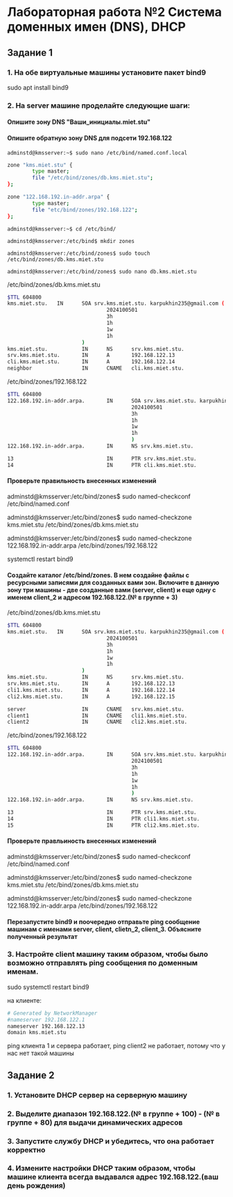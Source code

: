# Лабораторная работа №2 Система доменных имен (DNS), DHCP

## Задание 1

### 1. На обе виртуальные машины установите пакет bind9

sudo apt install bind9

### 2. На server машине проделайте следующие шаги:

#### Опишите зону DNS "Ваши_инициалы.miet.stu"

#### Опишите обратную зону DNS для подсети 192.168.122


`adminstd@kmsserver:~$ sudo nano /etc/bind/named.conf.local`

```bash 
zone "kms.miet.stu" {
        type master;
        file "/etc/bind/zones/db.kms.miet.stu";
};

zone "122.168.192.in-addr.arpa" {
        type master;
        file "etc/bind/zones/192.168.122";
};
```

`adminstd@kmsserver:~$ cd /etc/bind/`

`adminstd@kmsserver:/etc/bind$ mkdir zones`

`adminstd@kmsserver:/etc/bind/zones$ sudo touch /etc/bind/zones/db.kms.miet.stu`

`adminstd@kmsserver:/etc/bind/zones$ sudo nano db.kms.miet.stu`

/etc/bind/zones/db.kms.miet.stu

```bash
$TTL 604800
kms.miet.stu.   IN      SOA srv.kms.miet.stu. karpukhin235@gmail.com (
                                2024100501
                                3h
                                1h
                                1w
                                1h
                        )
kms.miet.stu.           IN      NS      srv.kms.miet.stu.
srv.kms.miet.stu.       IN      A       192.168.122.13
cli.kms.miet.stu.       IN      A       192.168.122.14
neighbor                IN      CNAME   cli.kms.miet.stu.
```


/etc/bind/zones/192.168.122

```bash
$TTL 604800
122.168.192.in-addr.arpa.       IN      SOA srv.kms.miet.stu. karpukhin235@gmail.com (
                                        2024100501
                                        3h
                                        1h
                                        1w
                                        1h
                                        ) 
122.168.192.in-addr.arpa.       IN      NS srv.kms.miet.stu.

13                              IN      PTR srv.kms.miet.stu.
14                              IN      PTR cli.kms.miet.stu.
```

#### Проверьте правильность внесенных изменений

adminstd@kmsserver:/etc/bind/zones$ sudo named-checkconf /etc/bind/named.conf

adminstd@kmsserver:/etc/bind/zones$ sudo named-checkzone kms.miet.stu /etc/bind/zones/db.kms.miet.stu

adminstd@kmsserver:/etc/bind/zones$ sudo named-checkzone 122.168.192.in-addr.arpa /etc/bind/zones/192.168.122

systemctl restart bind9

#### Создайте каталог /etc/bind/zones. В нем создайне файлы с ресурсными записями для созданных вами зон. Включите в данную зону три машины - две созданные вами (server, client) и еще одну с именем client_2 и адресом  192.168.122.(№ в группе + 3)

/etc/bind/zones/db.kms.miet.stu
```bash
$TTL 604800
kms.miet.stu.   IN      SOA srv.kms.miet.stu. karpukhin235@gmail.com (
                                2024100501
                                3h
                                1h
                                1w
                                1h
                        )
kms.miet.stu.           IN      NS      srv.kms.miet.stu.
srv.kms.miet.stu.       IN      A       192.168.122.13
cli1.kms.miet.stu.      IN      A       192.168.122.14
cli2.kms.miet.stu.      IN      A       192.168.122.15

server                  IN      CNAME   srv.kms.miet.stu.
client1                 IN      CNAME   cli1.kms.miet.stu.
client2                 IN      CNAME   cli2.kms.miet.stu.
```

/etc/bind/zones/192.168.122
```bash
$TTL 604800
122.168.192.in-addr.arpa.       IN      SOA srv.kms.miet.stu. karpukhin235@gmail.com (
                                        2024100501
                                        3h
                                        1h
                                        1w
                                        1h
                                        ) 
122.168.192.in-addr.arpa.       IN      NS srv.kms.miet.stu.

13                              IN      PTR srv.kms.miet.stu.
14                              IN      PTR cli1.kms.miet.stu.
15                              IN      PTR cli2.kms.miet.stu.
```

#### Проверьте правльиность внесенных изменений

adminstd@kmsserver:/etc/bind/zones$ sudo named-checkconf /etc/bind/named.conf

adminstd@kmsserver:/etc/bind/zones$ sudo named-checkzone kms.miet.stu /etc/bind/zones/db.kms.miet.stu

adminstd@kmsserver:/etc/bind/zones$ sudo named-checkzone 122.168.192.in-addr.arpa /etc/bind/zones/192.168.122

#### Перезапустите bind9 и поочередно отправьте ping сообщение машинам с именами server, client, clietn_2, client_3. Объясните полученный результат

### 3. Настройте client машину таким образом, чтобы было возможно отправлять ping сообщения по доменным именам.

sudo systemctl restart bind9

на клиенте:

```bash
# Generated by NetworkManager
#nameserver 192.168.122.1
nameserver 192.168.122.13
domain kms.miet.stu
```

ping клиента 1 и сервера работает, ping client2 не работает, потому что у нас нет такой машины




## Задание 2

### 1. Установите DHCP сервер на серверную машину

### 2. Выделите диапазон 192.168.122.(№ в группе + 100) - (№ в группе + 80) для выдачи динамических адресов

### 3. Запустите службу DHCP и убедитесь, что она работает корректно

### 4. Измените настройки DHCP таким образом, чтобы машине клиента всегда выдавался адрес 192.168.122.(ваш день рождения)